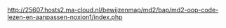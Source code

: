 http://25607.hosts2.ma-cloud.nl/bewijzenmap/md2/bap/md2-oop-code-lezen-en-aanpassen-noxion1/index.php
